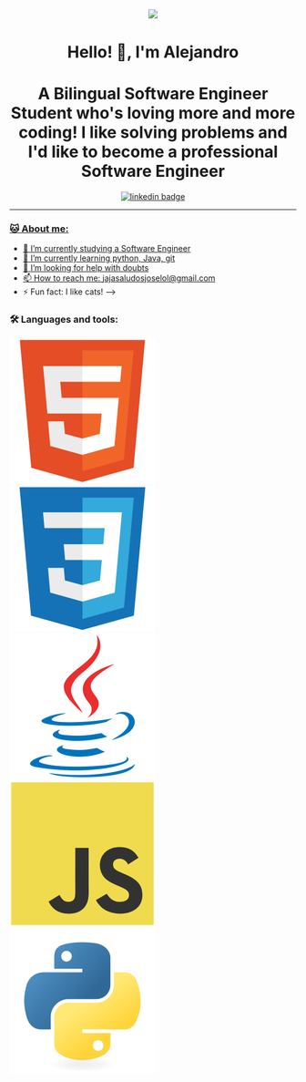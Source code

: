 <div id="header" align="center"> 
    <img src="https://media.giphy.com/media/scZPhLqaVOM1qG4lT9/giphy.gif" width="200" />
    <h1 align="center">Hello! 👋, I'm Alejandro</h1>
    <h1 align="center">A Bilingual Software Engineer Student who's loving more and more coding!
                I like solving problems and I'd like to become a professional Software Engineer 
    </h1>                 
</div>

<div id="badges" align="center">
    <a href="https://www.linkedin.com/in/jose-torres-4020b0280/" target="_blank">
        <img src="https://img.shields.io/badge/🔗 linkedin-_👆_-blue" alt="linkedin badge"/>
</div>

---

### 🐱 About me:
- 🔭 I’m currently studying a Software Engineer
- 🌱 I’m currently learning python, Java, git
- 🤔 I’m looking for help with doubts
- 📫 How to reach me: jajasaludosjoselol@gmail.com
- ⚡ Fun fact: I like cats!
-->

<div align="left">
    <h3>🛠️ Languages and tools:</h3>
    <div>
        <img src="https://github.com/devicons/devicon/blob/master/icons/html5/html5-original.svg" title="HTML5" alt="HTML5">
        <img src="https://github.com/devicons/devicon/blob/master/icons/css3/css3-original.svg" title="CSS3" alt="CSS3">
        <img src="https://github.com/devicons/devicon/blob/master/icons/java/java-original.svg" title="JAVA" alt="JAVA">
        <img src="https://github.com/devicons/devicon/blob/master/icons/javascript/javascript-original.svg" title="JavaScript" alt="JavaScript">
        <img src="https://github.com/devicons/devicon/blob/master/icons/python/python-original.svg" title="Python" alt="Python">
        <img src="" alt="">
    </div>
</div>
